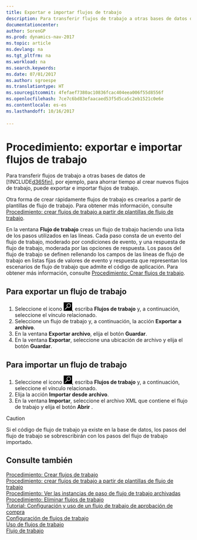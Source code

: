 ```yaml
---
title: Exportar e importar flujos de trabajo
description: Para transferir flujos de trabajo a otras bases de datos de [!INCLUDE[d365fin](includes/d365fin_md.md)], por ejemplo, para ahorrar tiempo al crear nuevos flujos de trabajo, puede exportar e importar flujos de trabajo.
documentationcenter: 
author: SorenGP
ms.prod: dynamics-nav-2017
ms.topic: article
ms.devlang: na
ms.tgt_pltfrm: na
ms.workload: na
ms.search.keywords: 
ms.date: 07/01/2017
ms.author: sgroespe
ms.translationtype: HT
ms.sourcegitcommit: 4fefaef7380ac10836fcac404eea006f55d8556f
ms.openlocfilehash: 7ce7c6bd83efaacaed53f5d5ca5c2eb1521c0e6e
ms.contentlocale: es-es
ms.lasthandoff: 10/16/2017

---
```

# <a name="how-to-export-and-import-workflows"></a>Procedimiento: exportar e importar flujos de trabajo
Para transferir flujos de trabajo a otras bases de datos de [!INCLUDE[d365fin](includes/d365fin_md.md)], por ejemplo, para ahorrar tiempo al crear nuevos flujos de trabajo, puede exportar e importar flujos de trabajo.  

 Otra forma de crear rápidamente flujos de trabajo es crearlos a partir de plantillas de flujo de trabajo. Para obtener más información, consulte [Procedimiento: crear flujos de trabajo a partir de plantillas de flujo de trabajo](across-how-to-create-workflows-from-workflow-templates.md).  

 En la ventana **Flujo de trabajo** creas un flujo de trabajo haciendo una lista de los pasos utilizados en las líneas. Cada paso consta de un evento del flujo de trabajo, moderado por condiciones de evento, y una respuesta de flujo de trabajo, moderada por las opciones de respuesta. Los pasos del flujo de trabajo se definen rellenando los campos de las líneas de flujo de trabajo en listas fijas de valores de evento y respuesta que representan los escenarios de flujo de trabajo que admite el código de aplicación. Para obtener más información, consulte [Procedimiento: Crear flujos de trabajo](across-how-to-create-workflows.md).  

## <a name="to-export-a-workflow"></a>Para exportar un flujo de trabajo  
1.  Seleccione el icono ![Buscar página o informe](media/ui-search/search_small.png "icono Buscar página o informe"), escriba **Flujos de trabajo** y, a continuación, seleccione el vínculo relacionado.  
2.  Seleccione un flujo de trabajo y, a continuación, la acción **Exportar a archivo**.  
3.  En la ventana **Exportar archivo**, elija el botón **Guardar**.  
4.  En la ventana **Exportar**, seleccione una ubicación de archivo y elija el botón **Guardar**.  

## <a name="to-import-a-workflow"></a>Para importar un flujo de trabajo  
1.  Seleccione el icono ![Buscar página o informe](media/ui-search/search_small.png "icono Buscar página o informe"), escriba **Flujos de trabajo** y, a continuación, seleccione el vínculo relacionado.  
2.  Elija la acción **Importar desde archivo**.  
3.  En la ventana **Importar**, seleccione el archivo XML que contiene el flujo de trabajo y elija el botón **Abrir** .  

> [!CAUTION]  
>  Si el código de flujo de trabajo ya existe en la base de datos, los pasos del flujo de trabajo se sobrescribirán con los pasos del flujo de trabajo importado.  

## <a name="see-also"></a>Consulte también  
 [Procedimiento: Crear flujos de trabajo](across-how-to-create-workflows.md)   
 [Procedimiento: crear flujos de trabajo a partir de plantillas de flujo de trabajo](across-how-to-create-workflows-from-workflow-templates.md)   
 [Procedimiento: Ver las instancias de paso de flujo de trabajo archivadas](across-how-to-view-archived-workflow-step-instances.md)   
 [Procedimiento: Eliminar flujos de trabajo](across-how-to-delete-workflows.md)   
 [Tutorial: Configuración y uso de un flujo de trabajo de aprobación de compra](walkthrough-setting-up-and-using-a-purchase-approval-workflow.md)   
 [Configuración de flujos de trabajo](across-set-up-workflows.md)   
 [Uso de flujos de trabajo](across-use-workflows.md)   
 [Flujo de trabajo](across-workflow.md)   

